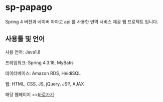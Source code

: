 # sp-papago
Spring 4 버전과 네이버 파파고 api 를 사용한 번역 서비스 제공 웹 프로젝트 입니다. 

## 사용툴 및 언어
사용 언어: Java1.8

프레임워크: Spring 4.3.18, MyBatis  

데이터베이스: Amazon RDS, HeidiSQL  

웹: HTML, CSS, JS, jQuery, JSP, AJAX

해당 웹페이지 =>[바로가기](http://54.180.164.175/)

